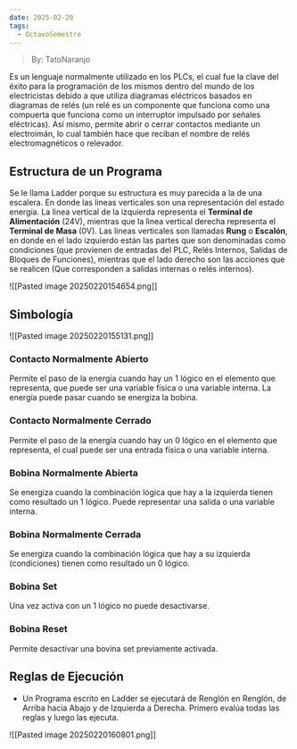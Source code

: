 ```yaml
---
date: 2025-02-20
tags:
  - OctavoSemestre
---
```

> By: TatoNaranjo

Es un lenguaje normalmente utilizado en los PLCs, el cual fue la clave del éxito para la programación de los mismos dentro del mundo de los electricistas debido a que utiliza diagramas eléctricos basados en diagramas de relés (un relé es un componente que funciona como una compuerta que funciona como un interruptor impulsado por señales eléctricas). Así mismo, permite abrir o cerrar contactos mediante un electroimán, lo cual también hace que reciban el nombre de relés electromagnéticos o relevador.

## Estructura de un Programa

Se le llama Ladder porque su estructura es muy parecida a la de una escalera. En donde las lineas verticales son una representación del estado energía. La linea vertical de la izquierda representa el **Terminal de Alimentación** (24V), mientras que la linea vertical derecha representa el **Terminal de Masa** (0V). Las lineas verticales son llamadas **Rung** o **Escalón**, en donde en el lado izquierdo están las partes que son denominadas como condiciones (que provienen de entradas del PLC, Relés Internos, Salidas de Bloques de Funciones), mientras que el lado derecho son las acciones que se realicen (Que corresponden a salidas internas o relés internos).

![[Pasted image 20250220154654.png]]

## Simbología

![[Pasted image 20250220155131.png]]

### Contacto Normalmente Abierto
Permite el paso de la energía cuando hay un 1 lógico en el elemento que representa, que puede ser una variable física o una variable interna. La energía puede pasar cuando se energiza la bobina.
### Contacto Normalmente Cerrado
Permite el paso de la energía cuando hay un 0 lógico en el elemento que representa, el cual puede ser una entrada física o una variable interna. 
### Bobina Normalmente Abierta
Se energiza cuando la combinación lógica que hay a la izquierda tienen como resultado un 1 lógico. Puede representar una salida o una variable interna.
### Bobina Normalmente Cerrada
Se energiza cuando la combinación lógica que hay a su izquierda (condiciones) tienen como resultado un 0 lógico.
### Bobina Set
Una vez activa con un 1 lógico no puede desactivarse.
### Bobina Reset 
Permite desactivar una bovina set previamente activada.

## Reglas de Ejecución

- Un Programa escrito en Ladder se ejecutará de Renglón en Renglón, de Arriba hacia Abajo y de Izquierda a Derecha. Primero evalúa todas las reglas y luego las ejecuta.
 
![[Pasted image 20250220160801.png]]

